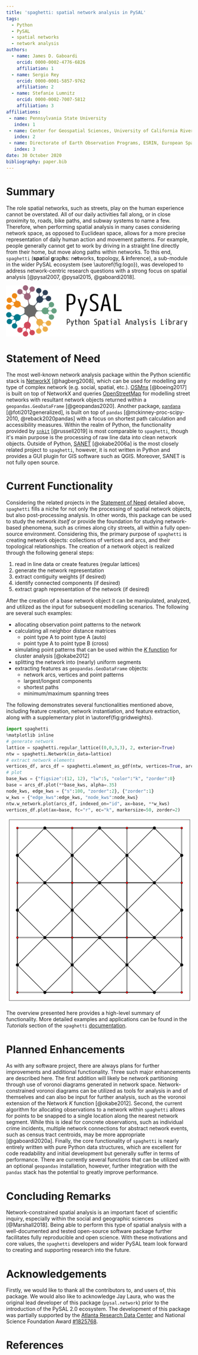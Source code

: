 ```yaml
---
title: 'spaghetti: spatial network analysis in PySAL'
tags:
  - Python
  - PySAL
  - spatial networks
  - network analysis
authors:
  - name: James D. Gaboardi
    orcid: 0000-0002-4776-6826
    affiliation: 1
  - name: Sergio Rey
    orcid: 0000-0001-5857-9762
    affiliation: 2
  - name: Stefanie Lumnitz
    orcid: 0000-0002-7007-5812
    affiliation: 3
affiliations:
 - name: Pennsylvania State University
   index: 1
 - name: Center for Geospatial Sciences, University of California Riverside
   index: 2
 - name: Directorate of Earth Observation Programs, ESRIN, European Space Agency
   index: 3
date: 30 October 2020
bibliography: paper.bib
---
```


# Summary

The role spatial networks, such as streets, play on the human experience cannot be overstated. All of our daily activities fall along, or in close proximity to, roads, bike paths, and subway systems to name a few. Therefore, when performing spatial analysis in many cases considering network space, as opposed to Euclidean space, allows for a more precise representation of daily human action and movement patterns. For example, people generally cannot get to work by driving in a straight line directly from their home, but move along paths within networks. To this end, `spaghetti` (**spa**tial **g**rap**h**s: n**et**works, **t**opology, & **i**nference), a sub-module in the wider PySAL ecosystem (see \autoref{fig:logo}), was developed to address network-centric research questions with a strong focus on spatial analysis [@pysal2007, @pysal2015, @gaboardi2018].

![The PySAL logo.\label{fig:logo}](figs/pysal_logo.png)

# Statement of Need

The most well-known network analysis package within the Python scientific stack is [NetworkX](https://networkx.github.io) [@hagberg2008], which can be used for modelling any type of complex network (e.g. social, spatial, etc.). [OSMnx](https://osmnx.readthedocs.io/en/stable/) [@boeing2017] is built on top of NetworkX and queries [OpenStreetMap](https://openstreetmap.org) for modelling street networks with resultant network objects returned within a `geopandas.GeoDataFrame` [@geopandas2020]. Another package, [`pandana`](https://github.com/UDST/pandana) [@foti2012generalized], is built on top of `pandas` [@mckinney-proc-scipy-2010, @reback2020pandas] with a focus on shortest path calculation and accessibility measures. Within the realm of Python, the functionality provided by  [`snkit`](https://github.com/tomalrussell/snkit) [@russell2019] is most comparable to `spaghetti`, though it's main purpose is the processing of raw line data into clean network objects. Outside of Python, [SANET](http://sanet.csis.u-tokyo.ac.jp) [@okabe2006a] is the most closely related project to `spaghetti`, however, it is not written in Python and provides a GUI plugin for GIS software such as QGIS. Moreover, SANET is not fully open source.

# Current Functionality

Considering the related projects in the [Statement of Need](#statement-of-need) detailed above, `spaghetti` fills a niche for not only the processing of spatial network objects, but also post-processing analysis. In other words, this package can be used to study the network *itself* or provide the foundation for studying network-based phenomena, such as crimes along city streets, all within a fully open-source environment. Considering this, the primary purpose of `spaghetti` is creating network objects: collections of vertices and arcs, and their topological relationships. The creation of a network object is realized through the following general steps:

 1. read in line data or create features (regular lattices)
 1. generate the network representation 
 1. extract contiguity weights (if desired)
 1. identify connected components (if desired)
 1. extract graph representation of the network (if desired)

After the creation of a base network object it can be manipulated, analyzed, and utilized as the input for subsequent modelling scenarios. The following are several such examples:

 * allocating observation point patterns to the network
 * calculating all neighbor distance matrices
    * point type A to point type A (auto)
    * point type A to point type B (cross)
 * simulating point patterns that can be used within the  [*K* function](https://pysal.org/spaghetti/generated/spaghetti.Network.html#spaghetti.Network.GlobalAutoK) for cluster analysis [@okabe2012]
 * splitting the network into (nearly) uniform segments
 * extracting features as `geopandas.GeoDataFrame` objects:
    * network arcs, vertices and point patterns 
    * largest/longest components
    * shortest paths
    * minimum/maximum spanning trees

The following demonstrates several functionalities mentioned above, including feature creation, network instantiation, and feature extraction, along with a supplementary plot in \autoref{fig:gridweights}.

```python
import spaghetti
%matplotlib inline
# generate network
lattice = spaghetti.regular_lattice((0,0,3,3), 2, exterior=True)
ntw = spaghetti.Network(in_data=lattice)
# extract network elements
vertices_df, arcs_df = spaghetti.element_as_gdf(ntw, vertices=True, arcs=True)
# plot
base_kws = {"figsize":(12, 12), "lw":5, "color":"k", "zorder":0}
base = arcs_df.plot(**base_kws, alpha=.35)
node_kws, edge_kws = {"s":100, "zorder":2}, {"zorder":1}
w_kws = {"edge_kws":edge_kws, "node_kws":node_kws}
ntw.w_network.plot(arcs_df, indexed_on="id", ax=base, **w_kws)
vertices_df.plot(ax=base, fc="r", ec="k", markersize=50, zorder=2)
```

![A 4x4 regular lattice with network arcs in gray and vertices in red. Connectivity is demonstrated with `libpysal` spatial weights, which are plotted over the network in black [@libpysal2020].\label{fig:gridweights}](figs/spaghetti_network.png)

The overview presented here provides a high-level summary of functionality. More detailed examples and applications can be found in the *Tutorials* section of the `spaghetti` [documentation](https://pysal.org/spaghetti/tutorials.html).

# Planned Enhancements

As with any software project, there are always plans for further improvements and additional functionality. Three such major enhancements are described here. The first addition will likely be network partitioning through use of voronoi diagrams generated in network space. Network-constrained voronoi diagrams can be utilized as tools for analysis in and of themselves and can also be input for further analysis, such as the voronoi extension of the Network *K* function [@okabe2012]. Second, the current algorithm for allocating observations to a network within `spaghetti` allows for points to be snapped to a single location along the nearest network segment. While this is ideal for concrete observations, such as individual crime incidents, multiple network connections for abstract network events, such as census tract centroids, may be more appropriate [@gaboardi2020a]. Finally, the core functionality of `spaghetti` is nearly entirely written with pure Python data structures, which are excellent for code readability and initial development but generally suffer in terms of performance. There are currently several functions that can be utilized with an optional `geopandas` installation, however, further integration with the `pandas` stack has the potential to greatly improve performance.

# Concluding Remarks

Network-constrained spatial analysis is an important facet of scientific inquiry, especially within the social and geographic sciences [@Marshall2018]. Being able to perform this type of spatial analysis with a well-documented and tested open-source software package further facilitates fully reproducible and open science. With these motivations and core values, the `spaghetti` developers and wider PySAL team look forward to creating and supporting research into the future.

# Acknowledgements

Firstly, we would like to thank all the contributors to, and users of, this package. We would also like to acknowledge Jay Laura, who was the original lead developer of this package (`pysal.network`) prior to the introduction of the PySAL 2.0 ecosystem. The development of this package was partially supported by the [Atlanta Research Data Center](https://atlantardc.wordpress.com) and National Science Foundation Award [#1825768](https://www.nsf.gov/awardsearch/showAward?AWD_ID=1825768).

# References
